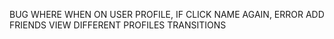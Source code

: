 BUG WHERE WHEN ON USER PROFILE, IF CLICK NAME AGAIN, ERROR
ADD FRIENDS
VIEW DIFFERENT PROFILES
TRANSITIONS
